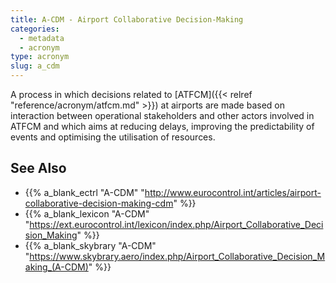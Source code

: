 ```yaml
---
title: A-CDM - Airport Collaborative Decision-Making
categories:
  - metadata
  - acronym
type: acronym
slug: a_cdm
---
```


A process in which decisions related to [ATFCM]({{< relref "reference/acronym/atfcm.md" >}})
at airports are made based on interaction between operational stakeholders and
other actors involved in ATFCM and which aims at reducing delays, improving the
predictability of events and optimising the utilisation of resources.

## See Also

* {{% a_blank_ectrl "A-CDM" "http://www.eurocontrol.int/articles/airport-collaborative-decision-making-cdm" %}}
* {{% a_blank_lexicon "A-CDM" "https://ext.eurocontrol.int/lexicon/index.php/Airport_Collaborative_Decision_Making" %}}
* {{% a_blank_skybrary "A-CDM" "https://www.skybrary.aero/index.php/Airport_Collaborative_Decision_Making_(A-CDM)" %}}

